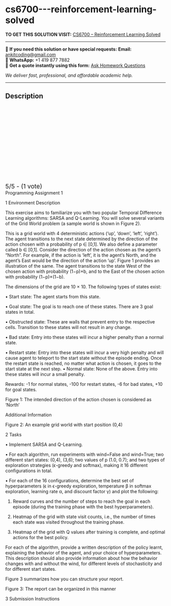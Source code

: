 # cs6700---reinforcement-learning-solved
**TO GET THIS SOLUTION VISIT:** [CS6700 – Reinforcement Learning Solved](https://www.ankitcodinghub.com/product/cs6700-reinforcement-learning-solved/)


---

📩 **If you need this solution or have special requests:** **Email:** ankitcoding@gmail.com  
📱 **WhatsApp:** +1 419 877 7882  
📄 **Get a quote instantly using this form:** [Ask Homework Questions](https://www.ankitcodinghub.com/services/ask-homework-questions/)

*We deliver fast, professional, and affordable academic help.*

---

<h2>Description</h2>



<div class="kk-star-ratings kksr-auto kksr-align-center kksr-valign-top" data-payload="{&quot;align&quot;:&quot;center&quot;,&quot;id&quot;:&quot;110514&quot;,&quot;slug&quot;:&quot;default&quot;,&quot;valign&quot;:&quot;top&quot;,&quot;ignore&quot;:&quot;&quot;,&quot;reference&quot;:&quot;auto&quot;,&quot;class&quot;:&quot;&quot;,&quot;count&quot;:&quot;1&quot;,&quot;legendonly&quot;:&quot;&quot;,&quot;readonly&quot;:&quot;&quot;,&quot;score&quot;:&quot;5&quot;,&quot;starsonly&quot;:&quot;&quot;,&quot;best&quot;:&quot;5&quot;,&quot;gap&quot;:&quot;4&quot;,&quot;greet&quot;:&quot;Rate this product&quot;,&quot;legend&quot;:&quot;5\/5 - (1 vote)&quot;,&quot;size&quot;:&quot;24&quot;,&quot;title&quot;:&quot;CS6700 - Reinforcement Learning Solved&quot;,&quot;width&quot;:&quot;138&quot;,&quot;_legend&quot;:&quot;{score}\/{best} - ({count} {votes})&quot;,&quot;font_factor&quot;:&quot;1.25&quot;}">

<div class="kksr-stars">

<div class="kksr-stars-inactive">
            <div class="kksr-star" data-star="1" style="padding-right: 4px">


<div class="kksr-icon" style="width: 24px; height: 24px;"></div>
        </div>
            <div class="kksr-star" data-star="2" style="padding-right: 4px">


<div class="kksr-icon" style="width: 24px; height: 24px;"></div>
        </div>
            <div class="kksr-star" data-star="3" style="padding-right: 4px">


<div class="kksr-icon" style="width: 24px; height: 24px;"></div>
        </div>
            <div class="kksr-star" data-star="4" style="padding-right: 4px">


<div class="kksr-icon" style="width: 24px; height: 24px;"></div>
        </div>
            <div class="kksr-star" data-star="5" style="padding-right: 4px">


<div class="kksr-icon" style="width: 24px; height: 24px;"></div>
        </div>
    </div>

<div class="kksr-stars-active" style="width: 138px;">
            <div class="kksr-star" style="padding-right: 4px">


<div class="kksr-icon" style="width: 24px; height: 24px;"></div>
        </div>
            <div class="kksr-star" style="padding-right: 4px">


<div class="kksr-icon" style="width: 24px; height: 24px;"></div>
        </div>
            <div class="kksr-star" style="padding-right: 4px">


<div class="kksr-icon" style="width: 24px; height: 24px;"></div>
        </div>
            <div class="kksr-star" style="padding-right: 4px">


<div class="kksr-icon" style="width: 24px; height: 24px;"></div>
        </div>
            <div class="kksr-star" style="padding-right: 4px">


<div class="kksr-icon" style="width: 24px; height: 24px;"></div>
        </div>
    </div>
</div>


<div class="kksr-legend" style="font-size: 19.2px;">
            5/5 - (1 vote)    </div>
    </div>
Programming Assignment 1

1 Environment Description

This exercise aims to familiarize you with two popular Temporal Difference Learning algorithms: SARSA and Q-Learning. You will solve several variants of the Grid World problem (a sample world is shown in Figure 2).

This is a grid world with 4 deterministic actions (‘up’, ‘down’, ‘left’, ‘right’). The agent transitions to the next state determined by the direction of the action chosen with a probability of p ∈ [0,1]. We also define a parameter called b ∈ [0,1]. Consider the direction of the action chosen as the agent’s “North”. For example, if the action is ‘left’, it is the agent’s North, and the agent’s East would be the direction of the action ‘up’. Figure 1 provides an illustration of the same. The agent transitions to the state West of the chosen action with probability (1−p)×b, and to the East of the chosen action with probability (1−p)×(1−b).

The dimensions of the grid are 10 × 10. The following types of states exist:

• Start state: The agent starts from this state.

• Goal state: The goal is to reach one of these states. There are 3 goal states in total.

• Obstructed state: These are walls that prevent entry to the respective cells. Transition to these states will not result in any change.

• Bad state: Entry into these states will incur a higher penalty than a normal state.

• Restart state: Entry into these states will incur a very high penalty and will cause agent to teleport to the start state without the episode ending. Once the restart state is reached, no matter what action is chosen, it goes to the start state at the next step. • Normal state: None of the above. Entry into these states will incur a small penalty.

Rewards: -1 for normal states, -100 for restart states, -6 for bad states, +10 for goal states.

Figure 1: The intended direction of the action chosen is considered as ‘North’

Additional Information

Figure 2: An example grid world with start position (0,4)

2 Tasks

• Implement SARSA and Q-Learning.

• For each algorithm, run experiments with wind=False and wind=True; two different start states: (0,4), (3,6); two values of p (1.0, 0.7); and two types of exploration strategies (ϵ-greedy and softmax), making it 16 different configurations in total.

• For each of the 16 configurations, determine the best set of hyperparameters (ϵ in ϵ-greedy exploration, temperature β in softmax exploration, learning rate α, and discount factor γ) and plot the following:

1. Reward curves and the number of steps to reach the goal in each episode (during the training phase with the best hyperparameters).

2. Heatmap of the grid with state visit counts, i.e., the number of times each state was visited throughout the training phase.

3. Heatmap of the grid with Q values after training is complete, and optimal actions for the best policy.

For each of the algorithm, provide a written description of the policy learnt, explaining the behavior of the agent, and your choice of hyperparameters. This description should also provide information about how the behavior changes with and without the wind, for different levels of stochasticity and for different start states.

Figure 3 summarizes how you can structure your report.

Figure 3: The report can be organized in this manner

3 Submission Instructions
